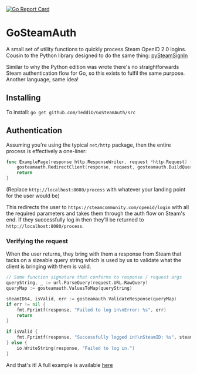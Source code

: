 [![Go Report Card](https://goreportcard.com/badge/github.com/TeddiO/GoSteamAuth)](https://goreportcard.com/report/github.com/TeddiO/GoSteamAuth)
# GoSteamAuth
A small set of utility functions to quickly process Steam OpenID 2.0 logins.
Cousin to the Python library designed to do the same thing: [pySteamSignIn](https://github.com/TeddiO/pySteamSignIn)

Similar to why the Python edition was wrote there's no straightforwards Steam authentication flow for Go, so this exists to fulfil the same purpose. Another language, same idea!

## Installing

To install: `go get github.com/TeddiO/GoSteamAuth/src`
## Authentication

Assuming you're using the typical `net/http` package, then the entire process is effectively a one-liner:

```go
func ExamplePage(response http.ResponseWriter, request *http.Request) {
    gosteamauth.RedirectClient(response, request, gosteamauth.BuildQueryString("http://localhost:8080/process"))
    return
}
```
(Replace `http://localhost:8080/process` with whatever your landing point for the user would be)

This redirects the user to `https://steamcommunity.com/openid/login` with all the required parameters and takes them through the auth flow on Steam's end. If they successfully log in then they'll be returned to `http://localhost:8080/process`.

### Verifying the request

When the user returns, they bring with them a response from Steam that tacks on a sizeable query string which is used by us to validate what the client is bringing with them is valid.
```go
// Some function signature that conforms to response / request args
queryString, _ := url.ParseQuery(request.URL.RawQuery)
queryMap := gosteamauth.ValuesToMap(queryString)

steamID64, isValid, err := gosteamauth.ValidateResponse(queryMap)
if err != nil {
    fmt.Fprintf(response, "Failed to log in\nError: %s", err)
    return
}
    
if isValid {
    fmt.Fprintf(response, "Successfully logged in!\nSteamID: %s", steamID64)
} else {
    io.WriteString(response, "Failed to log in.")
}
```

And that's it! A full example is available [here](https://github.com/TeddiO/GoSteamAuth/blob/master/example/example.go)